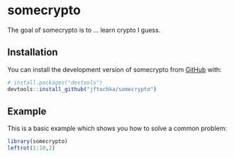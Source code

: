 
# somecrypto

<!-- badges: start -->
<!-- badges: end -->

The goal of somecrypto is to ... learn crypto I guess.

## Installation

You can install the development version of somecrypto from [GitHub](https://github.com/) with:

``` r
# install.packages("devtools")
devtools::install_github("jftochka/somecrypto")
```

## Example

This is a basic example which shows you how to solve a common problem:

``` r
library(somecrypto)
leftrot(1:10,2)
```

